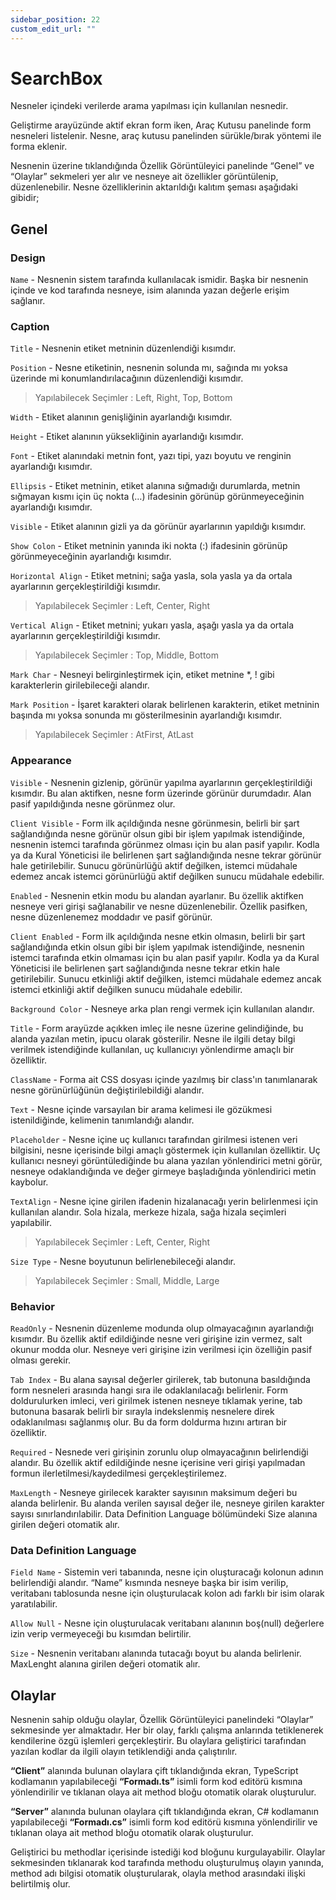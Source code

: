 ```yaml
---
sidebar_position: 22
custom_edit_url: ""
---
```


# SearchBox

Nesneler içindeki verilerde arama yapılması için kullanılan nesnedir.

Geliştirme arayüzünde aktif ekran form iken, Araç Kutusu panelinde form nesneleri listelenir. Nesne, araç kutusu panelinden sürükle/bırak yöntemi ile forma eklenir.

Nesnenin üzerine tıklandığında Özellik Görüntüleyici panelinde “Genel” ve “Olaylar” sekmeleri yer alır ve nesneye ait özellikler görüntülenip, düzenlenebilir. Nesne özelliklerinin aktarıldığı kalıtım şeması aşağıdaki gibidir;

## Genel

### Design

`Name` - Nesnenin sistem tarafında kullanılacak ismidir. Başka bir nesnenin içinde ve kod tarafında nesneye, isim alanında yazan değerle erişim sağlanır.

### Caption

`Title` - Nesnenin etiket metninin düzenlendiği kısımdır.

`Position` - Nesne etiketinin, nesnenin solunda mı, sağında mı yoksa üzerinde mi konumlandırılacağının düzenlendiği kısımdır.

>Yapılabilecek Seçimler : Left, Right, Top, Bottom

`Width` - Etiket alanının genişliğinin ayarlandığı kısımdır.

`Height` - Etiket alanının yüksekliğinin ayarlandığı kısımdır.

`Font` - Etiket alanındaki metnin font, yazı tipi, yazı boyutu ve renginin ayarlandığı kısımdır.

`Ellipsis` - Etiket metninin, etiket alanına sığmadığı durumlarda, metnin sığmayan kısmı için üç nokta (…) ifadesinin görünüp görünmeyeceğinin ayarlandığı kısımdır.

`Visible` - Etiket alanının gizli ya da görünür ayarlarının yapıldığı kısımdır.

`Show Colon` - Etiket metninin yanında iki nokta (:) ifadesinin görünüp görünmeyeceğinin ayarlandığı kısımdır.

`Horizontal Align` - Etiket metnini; sağa yasla, sola yasla ya da ortala ayarlarının gerçekleştirildiği kısımdır.

>Yapılabilecek Seçimler : Left, Center, Right

`Vertical Align` - Etiket metnini; yukarı yasla, aşağı yasla ya da ortala ayarlarının gerçekleştirildiği kısımdır.

>Yapılabilecek Seçimler : Top, Middle, Bottom

`Mark Char` - Nesneyi belirginleştirmek için, etiket metnine *, ! gibi karakterlerin girilebileceği alandır.

`Mark Position` - İşaret karakteri olarak belirlenen karakterin, etiket metninin başında mı yoksa sonunda mı gösterilmesinin ayarlandığı kısımdır.

>Yapılabilecek Seçimler : AtFirst, AtLast

### Appearance

`Visible` - Nesnenin gizlenip, görünür yapılma ayarlarının gerçekleştirildiği kısımdır. Bu alan aktifken, nesne form üzerinde görünür durumdadır. Alan pasif yapıldığında nesne görünmez olur.

`Client Visible` - Form ilk açıldığında nesne görünmesin, belirli bir şart sağlandığında nesne görünür olsun gibi bir işlem yapılmak istendiğinde, nesnenin istemci tarafında görünmez olması için bu alan pasif yapılır. Kodla ya da Kural Yöneticisi ile belirlenen şart sağlandığında nesne tekrar görünür hale getirilebilir. Sunucu görünürlüğü aktif değilken, istemci müdahale edemez ancak istemci görünürlüğü aktif değilken sunucu müdahale edebilir.

`Enabled` - Nesnenin etkin modu bu alandan ayarlanır. Bu özellik aktifken nesneye veri girişi sağlanabilir ve nesne düzenlenebilir. Özellik pasifken, nesne düzenlenemez moddadır ve pasif görünür.

`Client Enabled` - Form ilk açıldığında nesne etkin olmasın, belirli bir şart sağlandığında etkin olsun gibi bir işlem yapılmak istendiğinde, nesnenin istemci tarafında etkin olmaması için bu alan pasif yapılır. Kodla ya da Kural Yöneticisi ile belirlenen şart sağlandığında nesne tekrar etkin hale getirilebilir. Sunucu etkinliği aktif değilken, istemci müdahale edemez ancak istemci etkinliği aktif değilken sunucu müdahale edebilir.

`Background Color` - Nesneye arka plan rengi vermek için kullanılan alandır.

`Title` - Form arayüzde açıkken imleç ile nesne üzerine gelindiğinde, bu alanda yazılan metin, ipucu olarak gösterilir. Nesne ile ilgili detay bilgi verilmek istendiğinde kullanılan, uç kullanıcıyı yönlendirme amaçlı bir özelliktir.

`ClassName` - Forma ait CSS dosyası içinde yazılmış bir class'ın tanımlanarak nesne görünürlüğünün değiştirilebildiği alandır.

`Text` - Nesne içinde varsayılan bir arama kelimesi ile gözükmesi istenildiğinde, kelimenin tanımlandığı alandır.

`Placeholder` - Nesne içine uç kullanıcı tarafından girilmesi istenen veri bilgisini, nesne içerisinde bilgi amaçlı göstermek için kullanılan özelliktir. Uç kullanıcı nesneyi görüntülediğinde bu alana yazılan yönlendirici metni görür, nesneye odaklandığında ve değer girmeye başladığında yönlendirici metin kaybolur.

`TextAlign` - Nesne içine girilen ifadenin hizalanacağı yerin belirlenmesi için kullanılan alandır. Sola hizala, merkeze hizala, sağa hizala seçimleri yapılabilir.

>Yapılabilecek Seçimler : Left, Center, Right

`Size Type` - Nesne boyutunun belirlenebileceği alandır.

>Yapılabilecek Seçimler : Small, Middle, Large

### Behavior

`ReadOnly` - Nesnenin düzenleme modunda olup olmayacağının ayarlandığı kısımdır. Bu özellik aktif edildiğinde nesne veri girişine izin vermez, salt okunur modda olur. Nesneye veri girişine izin verilmesi için özelliğin pasif olması gerekir.

`Tab Index` - Bu alana sayısal değerler girilerek, tab butonuna basıldığında form nesneleri arasında hangi sıra ile odaklanılacağı belirlenir. Form doldurulurken imleci, veri girilmek istenen nesneye tıklamak yerine, tab butonuna basarak belirli bir sırayla indekslenmiş nesnelere direk odaklanılması sağlanmış olur. Bu da form doldurma hızını artıran bir özelliktir.

`Required` - Nesnede veri girişinin zorunlu olup olmayacağının belirlendiği alandır. Bu özellik aktif edildiğinde nesne içerisine veri girişi yapılmadan formun ilerletilmesi/kaydedilmesi gerçekleştirilemez.

`MaxLength` - Nesneye girilecek karakter sayısının maksimum değeri bu alanda belirlenir. Bu alanda verilen sayısal değer ile, nesneye girilen karakter sayısı sınırlandırılabilir. Data Definition Language bölümündeki Size alanına girilen değeri otomatik alır.

### Data Definition Language

`Field Name` - Sistemin veri tabanında, nesne için oluşturacağı kolonun adının belirlendiği alandır. “Name” kısmında nesneye başka bir isim verilip, veritabanı tablosunda nesne için oluşturulacak kolon adı farklı bir isim olarak yaratılabilir.

`Allow Null` - Nesne için oluşturulacak veritabanı alanının boş(null) değerlere izin verip vermeyeceği bu kısımdan belirtilir.

`Size` - Nesnenin veritabanı alanında tutacağı boyut bu alanda belirlenir. MaxLenght alanına girilen değeri otomatik alır.

## Olaylar

Nesnenin sahip olduğu olaylar, Özellik Görüntüleyici panelindeki “Olaylar” sekmesinde yer almaktadır. Her bir olay, farklı çalışma anlarında tetiklenerek kendilerine özgü işlemleri gerçekleştirir. Bu olaylara geliştirici tarafından yazılan kodlar da ilgili olayın tetiklendiği anda çalıştırılır.

**“Client”** alanında bulunan olaylara çift tıklandığında ekran, TypeScript kodlamanın yapılabileceği **“Formadı.ts”** isimli form kod editörü kısmına yönlendirilir ve tıklanan olaya ait method bloğu otomatik olarak oluşturulur.

**“Server”** alanında bulunan olaylara çift tıklandığında ekran, C# kodlamanın yapılabileceği **“Formadı.cs”** isimli form kod editörü kısmına yönlendirilir ve tıklanan olaya ait method bloğu otomatik olarak oluşturulur.

Geliştirici bu methodlar içerisinde istediği kod bloğunu kurgulayabilir. Olaylar sekmesinden tıklanarak kod tarafında methodu oluşturulmuş olayın yanında, method adı bilgisi otomatik oluşturularak, olayla method arasındaki ilişki belirtilmiş olur.